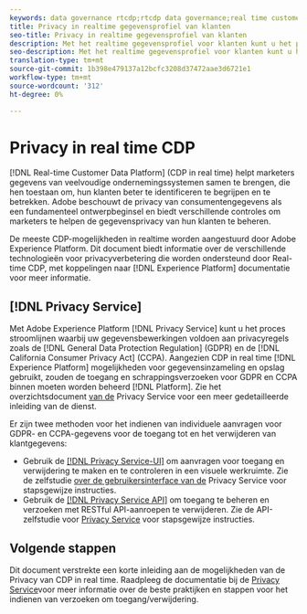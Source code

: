 ```yaml
---
keywords: data governance rtcdp;rtcdp data governance;real time customer data profile data governance;privacy rtcdp;rtcdp privacy
title: Privacy in realtime gegevensprofiel van klanten
seo-title: Privacy in realtime gegevensprofiel van klanten
description: Met het realtime gegevensprofiel voor klanten kunt u het proces stroomlijnen waarbij uw gegevensbewerkingen in overeenstemming worden gehouden met privacyregels.
seo-description: Met het realtime gegevensprofiel voor klanten kunt u het proces stroomlijnen waarbij uw gegevensbewerkingen in overeenstemming worden gehouden met privacyregels.
translation-type: tm+mt
source-git-commit: 1b398e479137a12bcfc3208d37472aae3d6721e1
workflow-type: tm+mt
source-wordcount: '312'
ht-degree: 0%

---
```



# Privacy in real time CDP

[!DNL Real-time Customer Data Platform] (CDP in real time) helpt marketers gegevens van veelvoudige ondernemingssystemen samen te brengen, die hen toestaan om, hun klanten beter te identificeren te begrijpen en te betrekken. Adobe beschouwt de privacy van consumentengegevens als een fundamenteel ontwerpbeginsel en biedt verschillende controles om marketers te helpen de gegevensprivacy van hun klanten te beheren.

De meeste CDP-mogelijkheden in realtime worden aangestuurd door Adobe Experience Platform. Dit document biedt informatie over de verschillende technologieën voor privacyverbetering die worden ondersteund door Real-time CDP, met koppelingen naar [!DNL Experience Platform] documentatie voor meer informatie.

## [!DNL Privacy Service]

Met Adobe Experience Platform [!DNL Privacy Service] kunt u het proces stroomlijnen waarbij uw gegevensbewerkingen voldoen aan privacyregels zoals de [!DNL General Data Protection Regulation] (GDPR) en de [!DNL California Consumer Privacy Act] (CCPA). Aangezien CDP in real time [!DNL Experience Platform] mogelijkheden voor gegevensinzameling en opslag gebruikt, zouden de toegang en schrappingsverzoeken voor GDPR en CCPA binnen moeten worden beheerd [!DNL Platform]. Zie het overzichtsdocument [van de](../../privacy-service/home.md) Privacy Service voor een meer gedetailleerde inleiding van de dienst.

Er zijn twee methoden voor het indienen van individuele aanvragen voor GDPR- en CCPA-gegevens voor de toegang tot en het verwijderen van klantgegevens:

* Gebruik de [[!DNL Privacy Service-UI]](https://gdprui.cloud.adobe.io/) om aanvragen voor toegang en verwijdering te maken en te controleren in een visuele werkruimte. Zie de zelfstudie [over de gebruikersinterface van de](../../privacy-service/ui/overview.md) Privacy Service voor stapsgewijze instructies.
* Gebruik de [[!DNL Privacy Service API]](https://www.adobe.io/apis/experienceplatform/home/api-reference.html#!acpdr/swagger-specs/privacy-service.yaml) om toegang te beheren en verzoeken met RESTful API-aanroepen te verwijderen. Zie de API-zelfstudie voor [Privacy Service](../../privacy-service/api/getting-started.md) voor stapsgewijze instructies.

<!-- (Capability will not be available for November GA) 
## Opt-out capabilities

Real-time CDP provides two types of consumer opt-out capabilities:

1. **General opt-out**: (Waiting on info)
1. **Segment-level opt-out of sale**: Opt-out of sale requests are captured using the Profile Privacy mixin (see the section on "Handling opt-out requests" in the [Real-time Customer Profile overview](../../profile/home.md) for more information). Using this, you can exclude users who have opted out from a segment using boolean logic ("AND NOT") in the segment predicate.
-->

## Volgende stappen

Dit document verstrekte een korte inleiding aan de mogelijkheden van de Privacy van CDP in real time. Raadpleeg de documentatie bij de [Privacy Service](../../privacy-service/home.md)voor meer informatie over de beste praktijken en stappen voor het indienen van verzoeken om toegang/verwijdering.